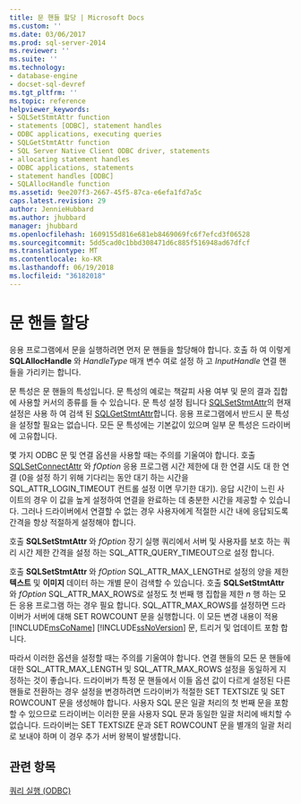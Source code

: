 ```yaml
---
title: 문 핸들 할당 | Microsoft Docs
ms.custom: ''
ms.date: 03/06/2017
ms.prod: sql-server-2014
ms.reviewer: ''
ms.suite: ''
ms.technology:
- database-engine
- docset-sql-devref
ms.tgt_pltfrm: ''
ms.topic: reference
helpviewer_keywords:
- SQLSetStmtAttr function
- statements [ODBC], statement handles
- ODBC applications, executing queries
- SQLGetStmtAttr function
- SQL Server Native Client ODBC driver, statements
- allocating statement handles
- ODBC applications, statements
- statement handles [ODBC]
- SQLAllocHandle function
ms.assetid: 9ee207f3-2667-45f5-87ca-e6efa1fd7a5c
caps.latest.revision: 29
author: JennieHubbard
ms.author: jhubbard
manager: jhubbard
ms.openlocfilehash: 1609155d816e681eb8469069fc6f7efcd3f06528
ms.sourcegitcommit: 5dd5cad0c1bbd308471d6c885f516948ad67dfcf
ms.translationtype: MT
ms.contentlocale: ko-KR
ms.lasthandoff: 06/19/2018
ms.locfileid: "36182018"
---
```

# <a name="allocating-a-statement-handle"></a>문 핸들 할당
  응용 프로그램에서 문을 실행하려면 먼저 문 핸들을 할당해야 합니다. 호출 하 여 이렇게 **SQLAllocHandle** 와 *HandleType* 매개 변수 여로 설정 하 고 *InputHandle* 연결 핸들을 가리키는 합니다.  
  
 문 특성은 문 핸들의 특성입니다. 문 특성의 예로는 책갈피 사용 여부 및 문의 결과 집합에 사용할 커서의 종류를 들 수 있습니다. 문 특성 설정 됩니다 [SQLSetStmtAttr](../native-client-odbc-api/sqlsetstmtattr.md)의 현재 설정은 사용 하 여 검색 된 [SQLGetStmtAttr](../native-client-odbc-api/sqlgetstmtattr.md)합니다. 응용 프로그램에서 반드시 문 특성을 설정할 필요는 없습니다. 모든 문 특성에는 기본값이 있으며 일부 문 특성은 드라이버에 고유합니다.  
  
 몇 가지 ODBC 문 및 연결 옵션을 사용할 때는 주의를 기울여야 합니다. 호출 [SQLSetConnectAttr](../native-client-odbc-api/sqlsetconnectattr.md) 와 *fOption* 응용 프로그램 시간 제한에 대 한 연결 시도 대 한 연결 (0을 설정 하기 위해 기다리는 동안 대기 하는 시간을 SQL_ATTR_LOGIN_TIMEOUT 컨트롤 설정 이면 무기한 대기). 응답 시간이 느린 사이트의 경우 이 값을 높게 설정하여 연결을 완료하는 데 충분한 시간을 제공할 수 있습니다. 그러나 드라이버에서 연결할 수 없는 경우 사용자에게 적절한 시간 내에 응답되도록 간격을 항상 적절하게 설정해야 합니다.  
  
 호출 **SQLSetStmtAttr** 와 *fOption* 장기 실행 쿼리에서 서버 및 사용자를 보호 하는 쿼리 시간 제한 간격을 설정 하는 SQL_ATTR_QUERY_TIMEOUT으로 설정 합니다.  
  
 호출 **SQLSetStmtAttr** 와 *fOption* SQL_ATTR_MAX_LENGTH로 설정의 양을 제한 **텍스트** 및 **이미지** 데이터 하는 개별 문이 검색할 수 있습니다. 호출 **SQLSetStmtAttr** 와 *fOption* SQL_ATTR_MAX_ROWS로 설정도 첫 번째 행 집합을 제한 *n* 행 하는 모든 응용 프로그램 하는 경우 필요 합니다. SQL_ATTR_MAX_ROWS를 설정하면 드라이버가 서버에 대해 SET ROWCOUNT 문을 실행합니다. 이 모든 변경 내용이 적용 [!INCLUDE[msCoName](../../includes/msconame-md.md)] [!INCLUDE[ssNoVersion](../../includes/ssnoversion-md.md)] 문, 트리거 및 업데이트 포함 합니다.  
  
 따라서 이러한 옵션을 설정할 때는 주의를 기울여야 합니다. 연결 핸들의 모든 문 핸들에 대한 SQL_ATTR_MAX_LENGTH 및 SQL_ATTR_MAX_ROWS 설정을 동일하게 지정하는 것이 좋습니다. 드라이버가 특정 문 핸들에서 이들 옵션 값이 다르게 설정된 다른 핸들로 전환하는 경우 설정을 변경하려면 드라이버가 적절한 SET TEXTSIZE 및 SET ROWCOUNT 문을 생성해야 합니다. 사용자 SQL 문은 일괄 처리의 첫 번째 문을 포함할 수 있으므로 드라이버는 이러한 문을 사용자 SQL 문과 동일한 일괄 처리에 배치할 수 없습니다. 드라이버는 SET TEXTSIZE 문과 SET ROWCOUNT 문을 별개의 일괄 처리로 보내야 하며 이 경우 추가 서버 왕복이 발생합니다.  
  
## <a name="see-also"></a>관련 항목  
 [쿼리 실행 &#40;ODBC&#41;](executing-queries-odbc.md)  
  
  
